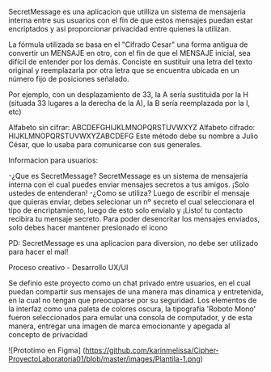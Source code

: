 SecretMessage es una aplicacion que utilliza un sistema de mensajeria interna entre sus usuarios con el fin de que estos mensajes puedan estar encriptados y asi proporcionar privacidad entre quienes la utilizan.

La fórmula utilizada se basa en el "Cifrado Cesar" una forma antigua de convertir un MENSAJE en otro, con el fin de que el MENSAJE inicial, sea difícil de entender por los demás. Conciste en sustituir una letra del texto original y reemplazarla por otra letra que se encuentra ubicada en un número fijo de posiciones señalado.

Por ejemplo, con un desplazamiento de 33, la A sería sustituida por la H (situada 33 lugares a la derecha de la A), la B sería reemplazada por la I, etc)

Alfabeto sin cifrar: ABCDEFGHIJKLMNOPQRSTUVWXYZ
Alfabeto cifrado: HIJKLMNOPQRSTUVWXYZABCDEFG
Este método debe su nombre a Julio César, que lo usaba para comunicarse con sus generales.


Informacion para usuarios:

-¿Que es SecretMessage?
SecretMessage es un sistema de mensajeria interna con el cual puedes enviar mensajes secretos a tus amigos. ¡Solo ustedes de entenderan!
-¿Como se utiliza?
Luego de escribir el mensaje que quieras enviar, debes selecionar un nº secreto el cual seleccionara el tipo de encriptamiento, luego de esto solo envialo y ¡Listo! tu contacto recibira tu mensaje secreto.
Para poder desencritar los mensajes enviados, solo debes hacer mantener presionado el icono   

PD: SecretMessage es una aplicacion para diversion, no debe ser utilizado para hacer el mal!

Proceso creativo - Desarrollo UX/UI

Se definio este proyecto como un chat privado entre usuarios, en el cual puedan compartir sus mensajes de una manera mas dinamica y entretenida, en la cual no tengan que preocuparse por su seguridad.
Los elementos de la interfaz como una paleta de colores oscura,  la tipografia 'Roboto Mono' fueron seleccionados para emular una consola de computador, y de esta manera, entregar una imagen de marca emocionante y apegada al concepto de privacidad


![Prototimo en Figma]
(https://github.com/karinmelissa/Cipher-ProyectoLaboratoria01/blob/master/images/Plantila-1.png)
